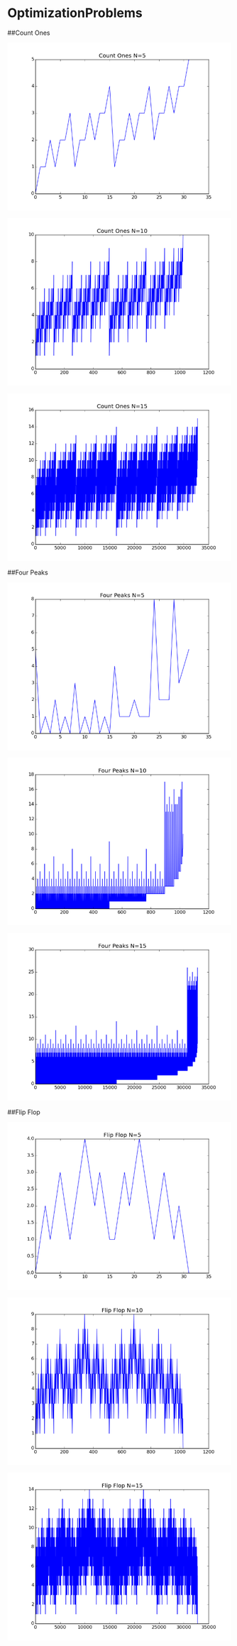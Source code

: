 # OptimizationProblems


##Count Ones

![alt text](https://github.com/onaclovtech/OptimizationProblems/blob/master/figures/countones_n_5.png "Count Ones Algorithm N=5")

![alt text](https://github.com/onaclovtech/OptimizationProblems/blob/master/figures/countones_n_10.png "Count Ones Algorithm N=10")

![alt text](https://github.com/onaclovtech/OptimizationProblems/blob/master/figures/countones_n_15.png "Count Ones Algorithm N=15")

##Four Peaks

![alt text](https://github.com/onaclovtech/OptimizationProblems/blob/master/figures/fourpeaks_n_5.png "Four Peaks Algorithm N=5")

![alt text](https://github.com/onaclovtech/OptimizationProblems/blob/master/figures/fourpeaks_n_10.png "Four Peaks Algorithm N=10")

![alt text](https://github.com/onaclovtech/OptimizationProblems/blob/master/figures/fourpeaks_n_15.png "Four Peaks Algorithm N=15")

##Flip Flop

![alt text](https://github.com/onaclovtech/OptimizationProblems/blob/master/figures/flipflop_n_5.png "Flip Flop Algorithm N=5")

![alt text](https://github.com/onaclovtech/OptimizationProblems/blob/master/figures/flipflop_n_10.png "Flip Flop Algorithm N=10")

![alt text](https://github.com/onaclovtech/OptimizationProblems/blob/master/figures/flipflop_n_15.png "Flip Flop Algorithm N=15")
